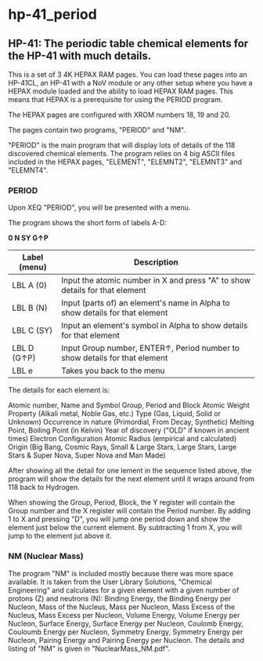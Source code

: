 # hp-41_period
## HP-41: The periodic table chemical elements for the HP-41 with much details.

This is a set of 3 4K HEPAX RAM pages. You can load these pages into an HP-41CL, an HP-41 with a NoV module or any other setup where you have a HEPAX module loaded and the ability to load HEPAX RAM pages. This means that HEPAX is a prerequisite for using the PERIOD program.

The HEPAX pages are configured with XROM numbers 18, 19 and 20.

The pages contain two programs, "PERIOD" and "NM".

"PERIOD" is the main program that will display lots of details of the 118 discovered chemical elements. The program relies on 4 big ASCII files included in the HEPAX pages, "ELEMENT", "ELEMNT2", "ELEMNT3" and "ELEMNT4". 

### PERIOD

Upon XEQ "PERIOD", you will be presented with a menu.

The program shows the short form of labels A-D:

**__0 N SY G↑P__**

Label (menu)	|Description
----------------|-----------
LBL A (0) |Input the atomic number in X and press "A" to show details for that element
LBL B (N) |Input (parts of) an element's name in Alpha to show details for that element
LBL C (SY) |Input an element's symbol in Alpha  to show details for that element
LBL D (G↑P) |Input Group number, ENTER↑, Period number to show details for that element
LBL e |Takes you back to the menu

The details for each element is:

Atomic number, Name and Symbol
Group, Period and Block
Atomic Weight
Property (Alkali metal, Noble Gas, etc.)
Type (Gas, Liquid, Solid or Unknown)
Occurrence in nature (Primordial, From Decay, Synthetic)
Melting Point, Boiling Point (in Kelvin)
Year of discovery ("OLD" if known in ancient times)
Electron Configuration
Atomic Radius (empirical and calculated)
Origin (Big Bang, Cosmic Rays, Small & Large Stars, Large Stars, Large Stars & Super Nova, Super Nova and Man Made)

After showing all the detail for one lement in the sequence listed above, the program will show the details for the next element until it wraps around from 118 back to Hydrogen.

When showing the Group, Period, Block, the Y register will contain the Group number and the X register will contain the Period number. By adding 1 to X and pressing "D", you will jump one period down and show the element just below the current element. By subtracting 1 from X, you will jump to the element jut above it.

### NM (Nuclear Mass)

The program "NM" is included mostly because there was more space available. It is taken from the User Library Solutions, "Chemical Engineering" and calculates for a given element with a given number of protons (Z) and neutrons (N): Binding Energy, the Binding Energy per Nucleon, Mass of the Nucleus, Mass per Nucleon, Mass Excess of the Nucleus, Mass Excess per Nucleon, Volume Energy, Volume Energy per Nucleon, Surface Energy, Surface Energy per Nucleon, Coulomb Energy, Couloumb Energy per Nucleon, Symmetry Energy, Symmetry Energy per Nucleon, Pairing Energy and Pairing Energy per Nucleon. The details and listing of "NM" is given in "NuclearMass_NM.pdf".

